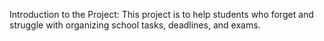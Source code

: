 Introduction to the Project:
This project is to help students who forget and struggle with organizing school tasks, deadlines, and exams.
